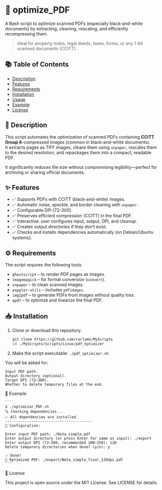 # 📄 optimize_PDF

A Bash script to optimize scanned PDFs (especially black-and-white documents) by extracting, cleaning, rescaling, and efficiently recompressing them.

> Ideal for property notes, legal deeds, faxes, forms, or any 1-bit scanned documents (CCITT).

## 📚 Table of Contents

- [Description](#-description)
- [Features](#-features)
- [Requirements](#-requirements)
- [Installation](#-installation)
- [Usage](#-usage)
- [Example](#-example)
- [License](#-license)

## 📖 Description

This script automates the optimization of scanned PDFs containing **CCITT Group 4**-compressed images (common in black-and-white documents).  
It extracts pages as TIFF images, cleans them using `unpaper`, rescales them to the desired resolution, and repackages them into a compact, readable PDF.

It significantly reduces file size without compromising legibility—perfect for archiving or sharing official documents.

## ✨ Features

- ✅ Supports PDFs with CCITT (black-and-white) images.
- ✅ Automatic noise, speckle, and border cleaning with `unpaper`.
- ✅ Configurable DPI (72–300).
- ✅ Preserves efficient compression (CCITT) in the final PDF.
- ✅ Interactive: user configures input, output, DPI, and cleanup.
- ✅ Creates output directories if they don’t exist.
- ✅ Checks and installs dependencies automatically (on Debian/Ubuntu systems).

## ⚙️ Requirements

The script requires the following tools:

- `ghostscript` – to render PDF pages as images.
- `imagemagick` – for format conversion (`convert`).
- `unpaper` – to clean scanned images.
- `poppler-utils` – includes `pdfimages`.
- `img2pdf` – to generate PDFs from images without quality loss.
- `qpdf` – to optimize and linearize the final PDF.

## 📥 Installation

1. Clone or download this repository:
   
   ```bash
   git clone https://github.com/carlymx/MyScripts
   cd ./MyScripts/Scripts/Linux/pdf_optimizer
   ```

2. Make the script executable:
    ```./pdf_optimizer.sh```

You will be asked for: 

    Input PDF path.
    Output directory (optional).
    Target DPI (72–300).
    Whether to delete temporary files at the end.

🧪 Example

    ```
    $ ./optimizar_PDF.sh
    🔍 Checking dependencies...
    ✅ All dependencies are installed.
    ----------------------------------------
    🔧 Configuration:
    
    Enter input PDF path: ./Nota_simple.pdf
    Enter output directory (or press Enter for same as input): ./export
    Enter output DPI (72–300, recommended 100–150): 120
    Delete temporary directories when done? (y/n): y
    
    ✅ Done!
    📄 Optimized PDF: ./export/Nota_simple_final_120dpi.pdf
    ```

📜 License 

This project is open source under the MIT License.
See LICENSE  for details.
